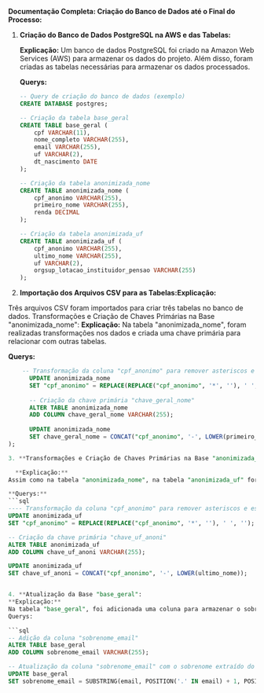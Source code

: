 **Documentação Completa: Criação do Banco de Dados até o Final do Processo:**

1. **Criação do Banco de Dados PostgreSQL na AWS e das Tabelas:**

   **Explicação:**
   Um banco de dados PostgreSQL foi criado na Amazon Web Services (AWS) para armazenar os dados do projeto. Além disso, foram criadas as tabelas necessárias para armazenar os dados processados.

   **Querys:**
   ```sql
   -- Query de criação do banco de dados (exemplo)
   CREATE DATABASE postgres;

   -- Criação da tabela base_geral
   CREATE TABLE base_geral (
       cpf VARCHAR(11),
       nome_completo VARCHAR(255),
       email VARCHAR(255),
       uf VARCHAR(2),
       dt_nascimento DATE 
   );

   -- Criação da tabela anonimizada_nome
   CREATE TABLE anonimizada_nome (
       cpf_anonimo VARCHAR(255),
       primeiro_nome VARCHAR(255),
       renda DECIMAL
   );

   -- Criação da tabela anonimizada_uf
   CREATE TABLE anonimizada_uf (
       cpf_anonimo VARCHAR(255),
       ultimo_nome VARCHAR(255),
       uf VARCHAR(2),
       orgsup_lotacao_instituidor_pensao VARCHAR(255)
   );

2. **Importação dos Arquivos CSV para as Tabelas:Explicação:**
   
  Três arquivos CSV foram importados para criar três tabelas no banco de dados.
  Transformações e Criação de Chaves Primárias na Base "anonimizada_nome":
    **Explicação:**
  Na tabela "anonimizada_nome", foram realizadas transformações nos dados e criada uma chave primária para relacionar com outras tabelas.
    
  **Querys:**
  ```sql
      -- Transformação da coluna "cpf_anonimo" para remover asteriscos e espaços em branco
        UPDATE anonimizada_nome
        SET "﻿cpf_anonimo" = REPLACE(REPLACE("﻿cpf_anonimo", '*', ''), ' ', '');
        
        -- Criação da chave primária "chave_geral_nome"
        ALTER TABLE anonimizada_nome
        ADD COLUMN chave_geral_nome VARCHAR(255);
        
        UPDATE anonimizada_nome
        SET chave_geral_nome = CONCAT("﻿cpf_anonimo", '-', LOWER(primeiro_nome)
  );

3. **Transformações e Criação de Chaves Primárias na Base "anonimizada_uf":**

    **Explicação:**
  Assim como na tabela "anonimizada_nome", na tabela "anonimizada_uf" foram realizadas transformações nos dados e criada uma chave primária.

  **Querys:**
  ```sql
  ---- Transformação da coluna "cpf_anonimo" para remover asteriscos e espaços em branco
  UPDATE anonimizada_uf
  SET "﻿cpf_anonimo" = REPLACE(REPLACE("﻿cpf_anonimo", '*', ''), ' ', '');
  
  -- Criação da chave primária "chave_uf_anoni"
  ALTER TABLE anonimizada_uf
  ADD COLUMN chave_uf_anoni VARCHAR(255);
  
  UPDATE anonimizada_uf
  SET chave_uf_anoni = CONCAT("﻿cpf_anonimo", '-', LOWER(ultimo_nome));


4. **Atualização da Base "base_geral":
**Explicação:**
Na tabela "base_geral", foi adicionada uma coluna para armazenar o sobrenome extraído dos endereços de e-mail para se relacionar com anonimizada_uf .
Querys:

  ```sql
-- Adição da coluna "sobrenome_email"
ALTER TABLE base_geral
ADD COLUMN sobrenome_email VARCHAR(255);

-- Atualização da coluna "sobrenome_email" com o sobrenome extraído do endereço de e-mail
UPDATE base_geral
SET sobrenome_email = SUBSTRING(email, POSITION('.' IN email) + 1, POSITION('@' IN email) - POSITION('.' IN email) - 1);

  
